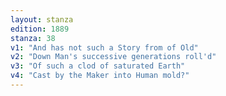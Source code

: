 ```yaml
---
layout: stanza
edition: 1889
stanza: 38
v1: "And has not such a Story from of Old"
v2: "Down Man's successive generations roll'd"
v3: "Of such a clod of saturated Earth"
v4: "Cast by the Maker into Human mold?"
---
```

